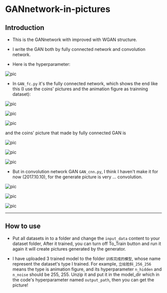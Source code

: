 # GANnetwork-in-pictures
## Introduction

 - This is the GANnetwork with improved with WGAN structure.

 - I write the GAN both by fully connected network and convolution network.

 - Here is the hyperparameter:

 ![pic](https://github.com/AdamAlive/MarkdownRef/blob/master/191.jpg?raw=true )

 - In `` GAN_fc.py `` it's the fully connected network, which shows the end like this (I use the coins' pictures and the animation figure as trainning dataset):

 ![pic](https://github.com/AdamAlive/MarkdownRef/blob/master/203.png?raw=true )
 
 ![pic](https://github.com/AdamAlive/MarkdownRef/blob/master/204.png?raw=true )
 
 ![pic](https://github.com/AdamAlive/MarkdownRef/blob/master/205.png?raw=true )
 
 and the coins' picture that made by fully connected GAN is
 
 ![pic](https://github.com/AdamAlive/MarkdownRef/blob/master/206.png?raw=true )
 
 ![pic](https://github.com/AdamAlive/MarkdownRef/blob/master/207.png?raw=true )
 
 ![pic](https://github.com/AdamAlive/MarkdownRef/blob/master/208.png?raw=true )
 
  - But in convolution network GAN `` GAN_cnn.py ``, I think I haven't make it for now (2017.10.10), for the generate picture is very ... convolution.
 
 ![pic](https://github.com/AdamAlive/MarkdownRef/blob/master/209.png?raw=true )
 
 ![pic](https://github.com/AdamAlive/MarkdownRef/blob/master/210.png?raw=true )
 
 ![pic](https://github.com/AdamAlive/MarkdownRef/blob/master/211.png?raw=true )

*********************

## How to use

 - Put all datasets in to a folder and change the ``input_data`` content to your dataset folder, After it trained, you can turn off To_Train button and run it again it will create pictures generated by the generator.

 - I have uploaded 3 trained model to the folder `` 训练完成的模型 ``, whose name represent the dataset's type I trained. 
 For example, `` 立绘脸斜_256_256 `` means the type is animation figure, and its hyperparameter `` n_hidden `` and `` n_noise `` should be 255, 255. Unzip it and put it in the model_dir which in the code's hyperparameter named `` output_path ``, then you can get the picture!
